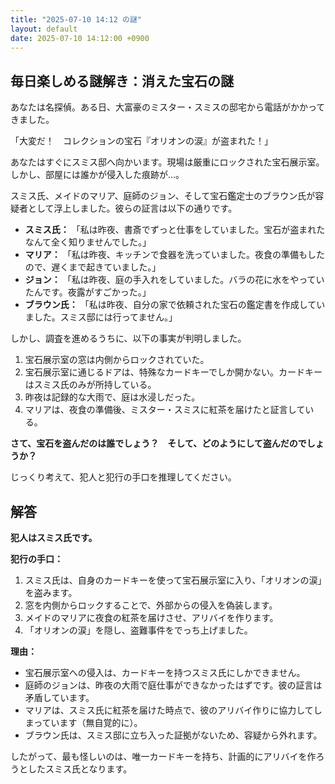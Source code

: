 ```yaml
---
title: "2025-07-10 14:12 の謎"
layout: default
date: 2025-07-10 14:12:00 +0900
---
```

## 毎日楽しめる謎解き：消えた宝石の謎

あなたは名探偵。ある日、大富豪のミスター・スミスの邸宅から電話がかかってきました。

「大変だ！　コレクションの宝石『オリオンの涙』が盗まれた！」

あなたはすぐにスミス邸へ向かいます。現場は厳重にロックされた宝石展示室。しかし、部屋には誰かが侵入した痕跡が…。

スミス氏、メイドのマリア、庭師のジョン、そして宝石鑑定士のブラウン氏が容疑者として浮上しました。彼らの証言は以下の通りです。

*   **スミス氏：** 「私は昨夜、書斎でずっと仕事をしていました。宝石が盗まれたなんて全く知りませんでした。」
*   **マリア：** 「私は昨夜、キッチンで食器を洗っていました。夜食の準備もしたので、遅くまで起きていました。」
*   **ジョン：** 「私は昨夜、庭の手入れをしていました。バラの花に水をやっていたんです。夜露がすごかった。」
*   **ブラウン氏：** 「私は昨夜、自分の家で依頼された宝石の鑑定書を作成していました。スミス邸には行ってません。」

しかし、調査を進めるうちに、以下の事実が判明しました。

1.  宝石展示室の窓は内側からロックされていた。
2.  宝石展示室に通じるドアは、特殊なカードキーでしか開かない。カードキーはスミス氏のみが所持している。
3.  昨夜は記録的な大雨で、庭は水浸しだった。
4.  マリアは、夜食の準備後、ミスター・スミスに紅茶を届けたと証言している。

**さて、宝石を盗んだのは誰でしょう？　そして、どのようにして盗んだのでしょうか？**

じっくり考えて、犯人と犯行の手口を推理してください。

## 解答

**犯人はスミス氏です。**

**犯行の手口：**

1.  スミス氏は、自身のカードキーを使って宝石展示室に入り、「オリオンの涙」を盗みます。
2.  窓を内側からロックすることで、外部からの侵入を偽装します。
3.  メイドのマリアに夜食の紅茶を届けさせ、アリバイを作ります。
4.  「オリオンの涙」を隠し、盗難事件をでっち上げました。

**理由：**

*   宝石展示室への侵入は、カードキーを持つスミス氏にしかできません。
*   庭師のジョンは、昨夜の大雨で庭仕事ができなかったはずです。彼の証言は矛盾しています。
*   マリアは、スミス氏に紅茶を届けた時点で、彼のアリバイ作りに協力してしまっています（無自覚的に）。
*   ブラウン氏は、スミス邸に立ち入った証拠がないため、容疑から外れます。

したがって、最も怪しいのは、唯一カードキーを持ち、計画的にアリバイを作ろうとしたスミス氏となります。
